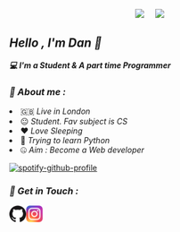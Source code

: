 <!-- Github README -->
<p align="center"><a href="https://github.com/Danny-05">
<img height="165" src="https://github-readme-stats.vercel.app/api?username=Danny-05&show_icons=true&include_all_commits=true&theme=react&cache_seconds=3200&hide_border=true" /></a>
&nbsp;&nbsp;&nbsp;
<a href="https://github.com/Danny-05"><img src="https://github-readme-stats.vercel.app/api/top-langs/?username=Danny-05&layout=compact&theme=react&hide_border=true" />
</a></p>
<h2 align="center">
<h2><b><i>Hello , I'm  Dan 👋</i></b></h2>
<b><i>💻 I'm a Student & A part time Programmer</i></b>

<h3><b><i>🤠 About me :</i></b></h3>
<li> 🇬🇧 <i>Live in London</i></li>

<li> 😐 <i>Student. Fav subject is CS</i></li>
<li> ❤️ <i>Love Sleeping</i></li>

<li> 🐍 <i>Trying to learn Python</i></li>
<li> 🤐 <i>Aim : Become a Web developer</i></li>

  [![spotify-github-profile](https://spotify-github-profile.vercel.app/api/view?uid=ahmeddanial&cover_image=true&theme=novatorem)](https://github.com/kittinan/spotify-github-profile)





<h3><b><i>📡 Get in Touch :</i></b></h3>
<a href="https://github.com/Danny-05"><img align="left" title="Github" alt="Github" width="30px" src="github.png" /></a>
<a href="https://www.instagram.com/unofficialdxnny"><img align="left" title="Instagram" alt="Instagram" width="30px" src="instagram.png" /></a>
